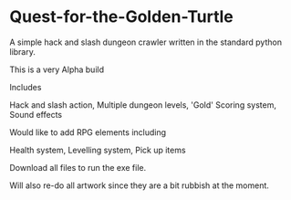 # Quest-for-the-Golden-Turtle

A simple hack and slash dungeon crawler written in the standard python library. 

This is a very Alpha build 

Includes 

Hack and slash action, 
Multiple dungeon levels, 
'Gold' Scoring system,
Sound effects 

Would like to add RPG elements including 

Health system, 
Levelling system, 
Pick up items 


Download all files to run the exe file. 

Will also re-do all artwork since they are a bit rubbish at the moment. 




